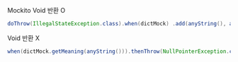Mockito
Void 반환 O
```java
doThrow(IllegalStateException.class).when(dictMock) .add(anyString(), anyString());
```
Void 반환 X
```java
when(dictMock.getMeaning(anyString())).thenThrow(NullPointerException.class);
```